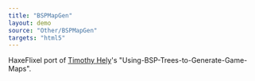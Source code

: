 ```yaml
---
title: "BSPMapGen"
layout: demo
source: "Other/BSPMapGen"
targets: "html5"
---
```


HaxeFlixel port of [Timothy Hely](https://github.com/tutsplus/Using-BSP-Trees-to-Generate-Game-Maps)'s "Using-BSP-Trees-to-Generate-Game-Maps".
